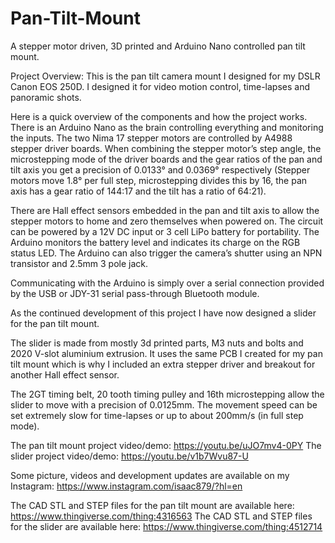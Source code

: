 # Pan-Tilt-Mount
A stepper motor driven, 3D printed and Arduino Nano controlled pan tilt mount.

Project Overview:
This is the pan tilt camera mount I designed for my DSLR Canon EOS 250D. I designed it for video motion control, time-lapses and panoramic shots.

Here is a quick overview of the components and how the project works. There is an Arduino Nano as the brain controlling everything and monitoring the inputs. The two Nima 17 stepper motors are controlled by A4988 stepper driver boards. When combining the stepper motor’s step angle, the microstepping mode of the driver boards and the gear ratios of the pan and tilt axis you get a precision of 0.0133° and 0.0369° respectively (Stepper motors move 1.8° per full step, microstepping divides this by 16, the pan axis has a gear ratio of 144:17 and the tilt has a ratio of 64:21). 

There are Hall effect sensors embedded in the pan and tilt axis to allow the stepper motors to home and zero themselves when powered on. The circuit can be powered by a 12V DC input or 3 cell LiPo battery for portability. The Arduino monitors the battery level and indicates its charge on the RGB status LED. The Arduino can also trigger the camera’s shutter using an NPN transistor and 2.5mm 3 pole jack. 

Communicating with the Arduino is simply over a serial connection provided by the USB or JDY-31 serial pass-through Bluetooth module.

As the continued development of this project I have now designed a slider for the pan tilt mount.

The slider is made from mostly 3d printed parts, M3 nuts and bolts and 2020 V-slot aluminium extrusion. It uses the same PCB I created for my pan tilt mount which is why I included an extra stepper driver and breakout for another Hall effect sensor.

The 2GT timing belt, 20 tooth timing pulley and 16th microstepping allow the slider to move with a precision of 0.0125mm. The movement speed can be set extremely slow for time-lapses or up to about 200mm/s (in full step mode).

The pan tilt mount project video/demo: https://youtu.be/uJO7mv4-0PY
The slider project video/demo: https://youtu.be/v1b7Wvu87-U

Some picture, videos and development updates are available on my Instagram: https://www.instagram.com/isaac879/?hl=en

The CAD STL and STEP files for the pan tilt mount are available here: https://www.thingiverse.com/thing:4316563
The CAD STL and STEP files for the slider are available here: https://www.thingiverse.com/thing:4512714
